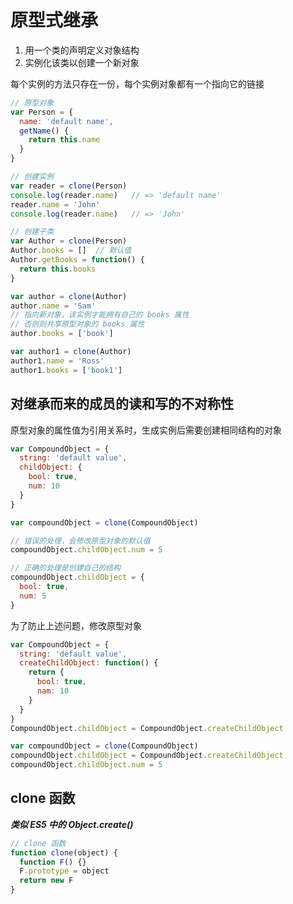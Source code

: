 # 原型式继承

1. 用一个类的声明定义对象结构
2. 实例化该类以创建一个新对象

每个实例的方法只存在一份，每个实例对象都有一个指向它的链接

```javascript
// 原型对象
var Person = {
  name: 'default name',
  getName() {
    return this.name
  }
}

// 创建实例
var reader = clone(Person)
console.log(reader.name)   // => 'default name'
reader.name = 'John'
console.log(reader.name)   // => 'John'

// 创建子类
var Author = clone(Person)
Author.books = []  // 默认值
Author.getBooks = function() {
  return this.books
}

var author = clone(Author)
author.name = 'Sam'
// 指向新对象，该实例才能拥有自己的 books 属性
// 否则则共享原型对象的 books 属性
author.books = ['book']

var author1 = clone(Author)
author1.name = 'Ross'
author1.books = ['book1']

```

## 对继承而来的成员的读和写的不对称性

原型对象的属性值为引用关系时，生成实例后需要创建相同结构的对象

```javascript
var CompoundObject = {
  string: 'default value',
  childObject: {
    bool: true,
    num: 10
  }
}

var compoundObject = clone(CompoundObject)

// 错误的处理，会修改原型对象的默认值
compoundObject.childObject.num = 5

// 正确的处理是创建自己的结构
compoundObject.childObject = {
  bool: true,
  num: 5
}
```

为了防止上述问题，修改原型对象

```javascript
var CompoundObject = {
  string: 'default value',
  createChildObject: function() {
    return {
      bool: true,
      nam: 10
    }
  }
}
CompoundObject.childObject = CompoundObject.createChildObject

var compoundObject = clone(CompoundObject)
compoundObject.childObject = CompoundObject.createChildObject
compoundObject.childObject.num = 5
```

## clone 函数

***类似 ES5 中的 Object.create()***

```javascript
// clone 函数
function clone(object) {
  function F() {}
  F.prototype = object
  return new F
}
```
